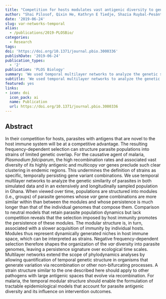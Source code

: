 ```yaml
---
title: "Competition for hosts modulates vast antigenic diversity to generate persistent strain structure in Plasmodium falciparum "
author: "Shai Pilosof, Qixin He, Kathryn E Tiedje, Shazia Ruybal-Pesántez, Karen P Day, Mercedes Pascual"
date: '2019-06-24'
slug: var-networks-temporal
alias:
  - /publications/2019-PLOSBio/
categories:
  - Research
tags:
doi: 'https://doi.org/10.1371/journal.pbio.3000336'
publishDate: '2019-06-24'
publication_types:
  - '2'
publication: 'PLOS Biology'
summary: 'We used temporal multilayer networks to analyze the genetic similarity of malaria parasites.'
subtitle: 'We used temporal multilayer networks to analyze the genetic similarity of malaria parasites'
featured: yes
links:
- icon: doi
  icon_pack: ai
  name: Publication
  url: https://doi.org/10.1371/journal.pbio.3000336
---
```


## Abstract 
In their competition for hosts, parasites with antigens that are novel to the host immune system will be at a competitive advantage. The resulting frequency-dependent selection can structure parasite populations into strains of limited genetic overlap. For the causative agent of malaria, *Plasmodium falciparum*, the high recombination rates and associated vast diversity of its highly antigenic and multicopy *var* genes preclude such clear clustering in endemic regions. This undermines the definition of strains as specific, temporally persisting gene variant combinations. We use temporal multilayer networks to analyze the genetic similarity of parasites in both simulated data and in an extensively and longitudinally sampled population in Ghana. When viewed over time, populations are structured into modules (i.e., groups) of parasite genomes whose *var* gene combinations are more similar within than between the modules and whose persistence is much longer than that of the individual genomes that compose them. Comparison to neutral models that retain parasite population dynamics but lack competition reveals that the selection imposed by host immunity promotes the persistence of these modules. The modular structure is, in turn, associated with a slower acquisition of immunity by individual hosts. Modules thus represent dynamically generated niches in host immune space, which can be interpreted as strains. Negative frequency-dependent selection therefore shapes the organization of the *var* diversity into parasite genomes, leaving a persistence signature over ecological time scales. Multilayer networks extend the scope of phylodynamics analyses by allowing quantification of temporal genetic structure in organisms that generate variation via recombination or other non-bifurcating processes. A strain structure similar to the one described here should apply to other pathogens with large antigenic spaces that evolve via recombination. For malaria, the temporal modular structure should enable the formulation of tractable epidemiological models that account for parasite antigenic diversity and its influence on intervention outcomes.
